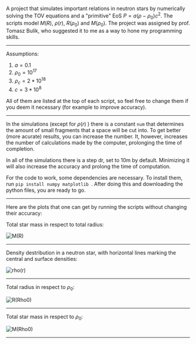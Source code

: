 A project that simulates important relations in neutron stars by numerically solving the TOV equations and a "primitive" EoS $P = a(\rho - \rho_0)c^2$. The scripts model $M(R)$, $\rho(r)$, $R(\rho_0)$ and $M(\rho_0)$. The project was assigned by prof. Tomasz Bulik, who suggested it to me as a way to hone my programming skills.

---

Assumptions:

1. $a = 0.1$
2. $\rho_0 = 10^{17}$
3. $\rho_c = 2 * 10^{18}$
4. $c = 3 * 10^8$

All of them are listed at the top of each script, so feel free to change them if you deem it necessary (for example to improve accuracy).

---

In the simulations (except for $\rho(r)$ ) there is a constant `num` that determines the amount of small fragments that a space will be cut into. To get better (more acurate) results, you can increase the number. It, however, increases the number of calculations made by the computer, prolonging the time of completion.

In all of the simulations there is a step dr, set to 10m by default. Minimizing it will also increase the accuracy and prolong the time of computation.

For the code to work, some dependencies are necessary. To install them, run `pip install numpy matplotlib `. After doing this and downloading the python files, you are ready to go.

---

Here are the plots that one can get by running the scripts without changing their accuracy:

Total  star mass in respect to total radius:

![M(R)](https://github.com/user-attachments/assets/e9ae4b2a-d49f-4b80-aa29-f2f3aeec0cb0)

---

Density destribution in a neutron star, with horizontal lines marking the central and surface densities:

![rho(r)](https://github.com/user-attachments/assets/6288e847-b625-4154-af01-aee10628cd77)

---

Total radius in respect to $\rho_0$:

![R(Rho0)](https://github.com/user-attachments/assets/47b36017-ef2c-477e-9861-87a2bbd675ad)

---

Total star mass in respect to $\rho_0$:

![M(Rho0)](https://github.com/user-attachments/assets/bdd1cfc3-03f5-4996-90c3-eaad60b4ead0)

---
